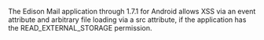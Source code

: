 The Edison Mail application through 1.7.1 for Android allows XSS via an event attribute and arbitrary file loading via a src attribute, if the application has the READ_EXTERNAL_STORAGE permission.